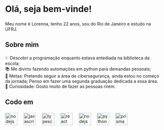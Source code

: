 <h1 align="left">Olá, seja bem-vinde!</h1>

###

<p align="left">Meu nome é Lorenna, tenho 22 anos, sou do Rio de Janeiro e estudo na UFRJ.</p>

###

<h2 align="left">Sobre mim</h2>

###

<p align="left">✨ Descobri a programação enquanto estava entediada na biblioteca da escola;<br>📚 Me divirto fazendo automações em python para demandas pessoais;<br>🎯 Metas: Pretendo seguir a área de cibersegurança, ainda estou no começo da jornada; Penso em fazer uma segunda graduação dedicada a essa área.<br>🎲 Curiosidade: Gosto muito de fazer as pessoas rirem.</p>

###

<h2 align="left">Codo em</h2>

###

<div align="left">
  <img src="https://cdn.jsdelivr.net/gh/devicons/devicon/icons/nodejs/nodejs-original.svg" height="40" alt="nodejs logo"  />
  <img width="12" />
  <img src="https://cdn.jsdelivr.net/gh/devicons/devicon/icons/javascript/javascript-original.svg" height="40" alt="javascript logo"  />
  <img width="12" />
  <img src="https://cdn.jsdelivr.net/gh/devicons/devicon/icons/typescript/typescript-original.svg" height="40" alt="typescript logo"  />
  <img width="12" />
  <img src="https://cdn.jsdelivr.net/gh/devicons/devicon/icons/react/react-original.svg" height="40" alt="react logo"  />
  <img width="12" />
  <img src="https://cdn.jsdelivr.net/gh/devicons/devicon/icons/nodejs/nodejs-original.svg" height="40" alt="nodejs logo"  />
  <img width="12" />
  <img src="https://cdn.jsdelivr.net/gh/devicons/devicon@latest/icons/python/python-original.svg" height="40" alt="python logo"/>
  <img width="12" />
  <img src="https://cdn.jsdelivr.net/gh/devicons/devicon@latest/icons/prisma/prisma-original.svg" height="40" alt="prisma"/>

</div>

###
